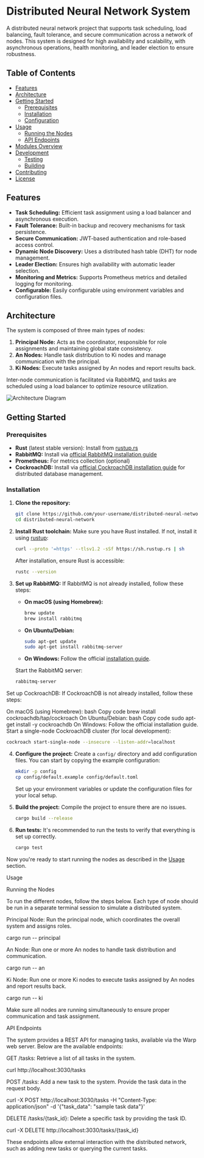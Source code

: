# Distributed Neural Network System

A distributed neural network project that supports task scheduling, load balancing, fault tolerance, and secure communication across a network of nodes. This system is designed for high availability and scalability, with asynchronous operations, health monitoring, and leader election to ensure robustness.

## Table of Contents
- [Features](#features)
- [Architecture](#architecture)
- [Getting Started](#getting-started)
  - [Prerequisites](#prerequisites)
  - [Installation](#installation)
  - [Configuration](#configuration)
- [Usage](#usage)
  - [Running the Nodes](#running-the-nodes)
  - [API Endpoints](#api-endpoints)
- [Modules Overview](#modules-overview)
- [Development](#development)
  - [Testing](#testing)
  - [Building](#building)
- [Contributing](#contributing)
- [License](#license)

## Features

- **Task Scheduling:** Efficient task assignment using a load balancer and asynchronous execution.
- **Fault Tolerance:** Built-in backup and recovery mechanisms for task persistence.
- **Secure Communication:** JWT-based authentication and role-based access control.
- **Dynamic Node Discovery:** Uses a distributed hash table (DHT) for node management.
- **Leader Election:** Ensures high availability with automatic leader selection.
- **Monitoring and Metrics:** Supports Prometheus metrics and detailed logging for monitoring.
- **Configurable:** Easily configurable using environment variables and configuration files.

## Architecture

The system is composed of three main types of nodes:
1. **Principal Node:** Acts as the coordinator, responsible for role assignments and maintaining global state consistency.
2. **An Nodes:** Handle task distribution to Ki nodes and manage communication with the principal.
3. **Ki Nodes:** Execute tasks assigned by An nodes and report results back.

Inter-node communication is facilitated via RabbitMQ, and tasks are scheduled using a load balancer to optimize resource utilization.

![Architecture Diagram](architecture_diagram.png)

## Getting Started

### Prerequisites

- **Rust** (latest stable version): Install from [rustup.rs](https://rustup.rs/)
- **RabbitMQ:** Install via [official RabbitMQ installation guide](https://www.rabbitmq.com/download.html)
- **Prometheus:** For metrics collection (optional)
- **CockroachDB:** Install via [official CockroachDB installation guide](https://www.cockroachlabs.com/docs/stable/install-cockroachdb.html) for distributed database management.


### Installation

1. **Clone the repository:**
   ```bash
   git clone https://github.com/your-username/distributed-neural-network.git
   cd distributed-neural-network
   ```

2. **Install Rust toolchain:**
   Make sure you have Rust installed. If not, install it using [rustup](https://rustup.rs/):
   ```bash
   curl --proto '=https' --tlsv1.2 -sSf https://sh.rustup.rs | sh
   ```
   After installation, ensure Rust is accessible:
   ```bash
   rustc --version
   ```

3. **Set up RabbitMQ:**
   If RabbitMQ is not already installed, follow these steps:
   - **On macOS (using Homebrew):**
     ```bash
     brew update
     brew install rabbitmq
     ```
   - **On Ubuntu/Debian:**
     ```bash
     sudo apt-get update
     sudo apt-get install rabbitmq-server
     ```
   - **On Windows:** Follow the official [installation guide](https://www.rabbitmq.com/install-windows.html).

   Start the RabbitMQ server:
   ```bash
   rabbitmq-server
   ```

Set up CockroachDB: If CockroachDB is not already installed, follow these steps:

On macOS (using Homebrew):
bash
Copy code
brew install cockroachdb/tap/cockroach
On Ubuntu/Debian:
bash
Copy code
sudo apt-get install -y cockroachdb
On Windows: Follow the official installation guide.
Start a single-node CockroachDB cluster (for local development):

```bash
cockroach start-single-node --insecure --listen-addr=localhost
```

4. **Configure the project:**
   Create a `config/` directory and add configuration files. You can start by copying the example configuration:
   ```bash
   mkdir -p config
   cp config/default.example config/default.toml
   ```
   Set up your environment variables or update the configuration files for your local setup.

5. **Build the project:**
   Compile the project to ensure there are no issues.
   ```bash
   cargo build --release
   ```

6. **Run tests:**
   It's recommended to run the tests to verify that everything is set up correctly.
   ```bash
   cargo test
   ```

Now you're ready to start running the nodes as described in the [Usage](#usage) section.

Usage

Running the Nodes

To run the different nodes, follow the steps below. Each type of node should be run in a separate terminal session to simulate a distributed system.

Principal Node:
Run the principal node, which coordinates the overall system and assigns roles.

cargo run -- principal

An Node:
Run one or more An nodes to handle task distribution and communication.

cargo run -- an

Ki Node:
Run one or more Ki nodes to execute tasks assigned by An nodes and report results back.

cargo run -- ki

Make sure all nodes are running simultaneously to ensure proper communication and task assignment.

API Endpoints

The system provides a REST API for managing tasks, available via the Warp web server. Below are the available endpoints:

GET /tasks: Retrieve a list of all tasks in the system.

curl http://localhost:3030/tasks

POST /tasks: Add a new task to the system. Provide the task data in the request body.

curl -X POST http://localhost:3030/tasks -H "Content-Type: application/json" -d '{"task_data": "sample task data"}'

DELETE /tasks/{task_id}: Delete a specific task by providing the task ID.

curl -X DELETE http://localhost:3030/tasks/{task_id}

These endpoints allow external interaction with the distributed network, such as adding new tasks or querying the current tasks.